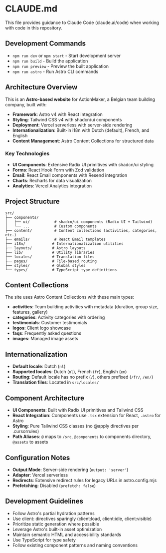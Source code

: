 # CLAUDE.md

This file provides guidance to Claude Code (claude.ai/code) when working with code in this repository.

## Development Commands

- `npm run dev` or `npm start` - Start development server
- `npm run build` - Build the application
- `npm run preview` - Preview the built application
- `npm run astro` - Run Astro CLI commands

## Architecture Overview

This is an **Astro-based website** for ActionMaker, a Belgian team building company, built with:

- **Framework**: Astro v4 with React integration
- **Styling**: Tailwind CSS v4 with shadcn/ui components
- **Deployment**: Vercel serverless with server-side rendering
- **Internationalization**: Built-in i18n with Dutch (default), French, and English
- **Content Management**: Astro Content Collections for structured data

### Key Technologies

- **UI Components**: Extensive Radix UI primitives with shadcn/ui styling
- **Forms**: React Hook Form with Zod validation
- **Email**: React Email components with Resend integration
- **Charts**: Recharts for data visualization
- **Analytics**: Vercel Analytics integration

## Project Structure

```
src/
├── components/
│   ├── ui/           # shadcn/ui components (Radix UI + Tailwind)
│   └── ...           # Custom components
├── content/          # Content collections (activities, categories, etc.)
├── emails/           # React Email templates
├── i18n/            # Internationalization utilities
├── layouts/         # Astro layouts
├── lib/             # Utility libraries
├── locales/         # Translation files
├── pages/           # File-based routing
├── styles/          # Global styles
└── types/           # TypeScript type definitions
```

## Content Collections

The site uses Astro Content Collections with these main types:

- **activities**: Team building activities with metadata (duration, group size, features, gallery)
- **categories**: Activity categories with ordering
- **testimonials**: Customer testimonials
- **logos**: Client logo showcase
- **faqs**: Frequently asked questions
- **images**: Managed image assets

## Internationalization

- **Default locale**: Dutch (`nl`)
- **Supported locales**: Dutch (`nl`), French (`fr`), English (`en`)
- **Routing**: Default locale has no prefix (`/`), others prefixed (`/fr/`, `/en/`)
- **Translation files**: Located in `src/locales/`

## Component Architecture

- **UI Components**: Built with Radix UI primitives and Tailwind CSS
- **React Integration**: Components use `.tsx` extension for React, `.astro` for Astro
- **Styling**: Pure Tailwind CSS classes (no @apply directives per .cursorrules)
- **Path Aliases**: `@` maps to `/src`, `@components` to components directory, `@assets` to assets

## Configuration Notes

- **Output Mode**: Server-side rendering (`output: 'server'`)
- **Adapter**: Vercel serverless
- **Redirects**: Extensive redirect rules for legacy URLs in astro.config.mjs
- **Prefetching**: Disabled (`prefetch: false`)

## Development Guidelines

- Follow Astro's partial hydration patterns
- Use client: directives sparingly (client:load, client:idle, client:visible)
- Prioritize static generation where possible
- Leverage Astro's built-in asset optimization
- Maintain semantic HTML and accessibility standards
- Use TypeScript for type safety
- Follow existing component patterns and naming conventions